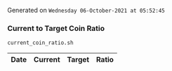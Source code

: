 Generated on `Wednesday 06-October-2021 at 05:52:45`

### Current to Target Coin Ratio
`current_coin_ratio.sh`

Date|Current|Target|Ratio
---|---|---|---
